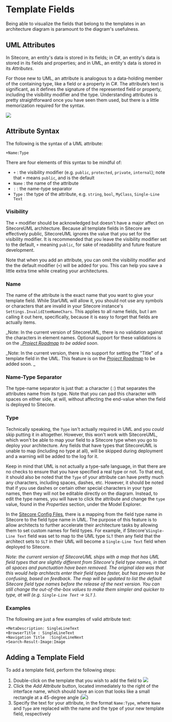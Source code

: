 # Template Fields

Being able to visualize the fields that belong to the templates in an architecture diagram is paramount to the diagram's usefulness.

## UML Attributes

In Sitecore, an entity's data is stored in its fields; in C\#, an entity's data is stored in its fields and properties; and in UML, an entity's data is stored in its _Attributes_.

For those new to UML, an attribute is analogous to a data-holding member of the containing type, like a field or a property in C\#. The attribute’s text is significant, as it defines the signature of the represented field or property, including the visibility modifier and the type. Understanding attributes is pretty straightforward once you have seen them used, but there is a little memorization required for the syntax.

![](https://github.com/zkniebel/SitecoreUML/blob/master/Documentation/assets/StarUML-Attribute-Attributes.png?raw=true)

## Attribute Syntax

The following is the syntax of a UML attribute:

`+Name:Type`

There are four elements of this syntax to be mindful of:

* `+` : the visibility modifier \(e.g. `public`, `protected`, `private`, `internal`\); note that `+` means `public`, and is the default
* `Name` : the name of the attribute
* `:` : the name-type separator
* `Type` : the type of the attribute, e.g. `string`, `bool`, `MyClass`, `Single-Line Text`

### Visibility

The `+` modifier should be acknowledged but doesn't have a major affect on SitecoreUML architecture. Because all template fields in Sitecore are effectively public, SitecoreUML ignores the value that you set for the visibility modifier. It is recommended that you leave the visibility modifier set to the default, `+` meaning `public`, for sake of readability and future feature development.

Note that when you add an attribute, you can omit the visibility modifier and the the default modifier \(`+`\) will be added for you. This can help you save a little extra time while creating your architectures.

### Name

The name of the attribute is the exact name that you want to give your template field. While StarUML will allow it, you should not use any symbols or characters that are invalid in your Sitecore instance's `Settings.InvalidItemNameChars`. This applies to all name fields, but I am calling it out here, specifically, because it is easy to forget that fields are actually items.

_Note: In the current version of SitecoreUML, there is no validation against the characters in element names. Optional support for these validations is on the _[_Project Roadmap_](/chapter1.md) _to be added soon_.

_Note: In the current version, there is no support for setting the "Title" of a template field in the UML. This feature is on the _[_Project Roadmap_](/chapter1.md)_ to be added soon. _

### Name-Type Separator

The type-name separator is just that: a character \(`:`\) that separates the attributes name from its type. Note that you can pad this character with spaces on either side, at will, without affecting the end-value when the field is deployed to Sitecore.

### Type

Technically speaking, the `Type` isn't actually required in UML and you _could_ skip putting it in altogether. However, this won't work with SitecoreUML, which won't be able to map your field to a Sitecore type when you go to deploy your architecture. Any fields that have types that SitecoreUML is unable to map \(including no type at all\), will be skipped during deployment and a warning will be added to the log for it.

Keep in mind that UML is not actually a type-safe language, in that there are no checks to ensure that you have specified a real type or not. To that end, it should also be noted that the `Type` of your attribute can have pretty much any characters, including  spaces, dashes, etc. However, it should be noted that if you use dashes or certain other special characters in your type names, then they will not be editable directly on the diagram. Instead, to edit the type names, you will have to click the attribute and change the `type` value, found in the _Properties_ section, under the Model Explorer.

In the [Sitecore Config Files](/guide/sitecore-configuration.md), there is a mapping from the field type name in Sitecore to the field type name in UML. The purpose of this feature is to allow architects to further accelerate their architecture tasks by allowing them to set custom names for field types. For example, if Sitecore's`Single-Line Text` field was set to map to the UML type `SLT` then any field that the architect sets to `SLT` in their UML will become a `Single-Line Text` field when deployed to Sitecore.

_Note: the current version of SitecoreUML ships with a map that has UML field types that are slightly different from Sitecore's field type names, in that all spaces and punctuation have been removed. The original idea was that this would help architects enter their field types faster, but has proven to be confusing, based on feedback. The map will be updated to list the default Sitecore field type names before the release of the next version. You can still change the out-of-the-box values to make them simpler and quicker to type, at will \(e.g. _`Single-Line Text`_ -&gt; _`SLT`_ \)._

### Examples

The following are just a few examples of valid attribute text:

```
+MetaDescription: SingleLineText
+BrowserTitle : SingleLineText
+Navigation Title  :SingleLineNext
+Search-Result-Image:Image
```

## Adding a Template Field

To add a template field, perform the following steps:

1. Double-click on the template that you wish to add the field to ![](https://github.com/zkniebel/SitecoreUML/blob/master/Documentation/assets/StarUML-Attribute-Add.png?raw=true)
2. Click the _Add Attribute_ button, located immediately to the right of the interface name, which should have an icon that looks like a small rectangle at a 45-degree angle \(![](https://github.com/zkniebel/SitecoreUML/blob/master/Documentation/assets/StarUML-Attribute-Add-Button.png?raw=true)\)
3. Specify the text for your attribute, in the format `Name:Type`, where `Name` and `Type` are replaced with the name and the type of your new template field, respectively



